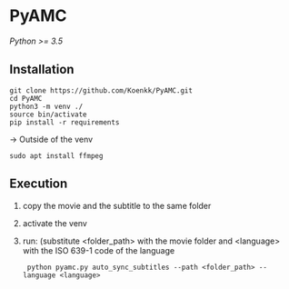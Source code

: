 # PyAMC

*Python >= 3.5*


## Installation

    git clone https://github.com/Koenkk/PyAMC.git
    cd PyAMC
    python3 -m venv ./
    source bin/activate
    pip install -r requirements


-> Outside of the venv

    sudo apt install ffmpeg


## Execution

1. copy the movie and the subtitle to the same folder  
2. activate the venv
3. run: (substitute \<folder_path\> with the movie folder and \<language\> with the ISO 639-1 code of the language
    
        python pyamc.py auto_sync_subtitles --path <folder_path> --language <language>
